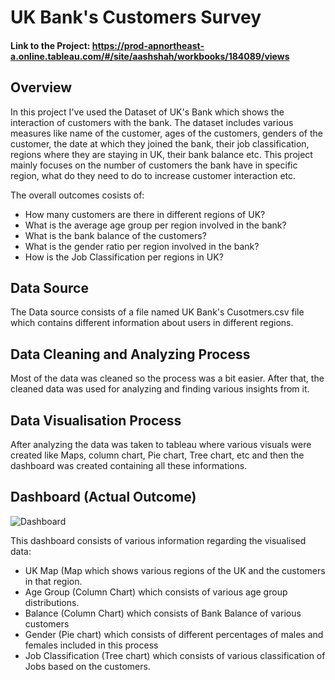 # UK Bank's Customers Survey

#### Link to the Project: https://prod-apnortheast-a.online.tableau.com/#/site/aashshah/workbooks/184089/views

## Overview

In this project I've used the Dataset of UK's Bank which shows the interaction of customers with the bank. The dataset includes various measures like name of the customer, ages of the customers, genders of the customer, the date at which they joined the bank, their job classification, regions where they are staying in UK, their bank balance etc. This project mainly focuses on the number of customers the bank have in specific region, what do they need to do to increase customer interaction etc.

The overall outcomes cosists of:
  - How many customers are there in different regions of UK?
  - What is the average age group per region involved in the bank?
  - What is the bank balance of the customers?
  - What is the gender ratio per region involved in the bank?
  - How is the Job Classification per regions in UK?

## Data Source 

The Data source consists of a file named UK Bank's Cusotmers.csv file which contains different information about users in different regions.

## Data Cleaning and Analyzing Process

Most of the data was cleaned so the process was a bit easier. After that, the cleaned data was used for analyzing and finding various insights from it.

## Data Visualisation Process

After analyzing the data was taken to tableau where various visuals were created like Maps, column chart, Pie chart, Tree chart, etc and then the dashboard was created containing all these informations.

## Dashboard (Actual Outcome)

![Dashboard](https://user-images.githubusercontent.com/49076315/118268960-b60bdb80-b4db-11eb-82f3-b51ab94e1ce4.JPG)

This dashboard consists of various information regarding the visualised data:

  - UK Map (Map which shows various regions of the UK and the customers in that region.
  - Age Group (Column Chart) which consists of various age group distributions.
  - Balance (Column Chart) which consists of Bank Balance of various customers
  - Gender (Pie chart) which consists of different percentages of males and females included in this process
  - Job Classification (Tree chart) which consists of various classification of Jobs based on the customers. 
